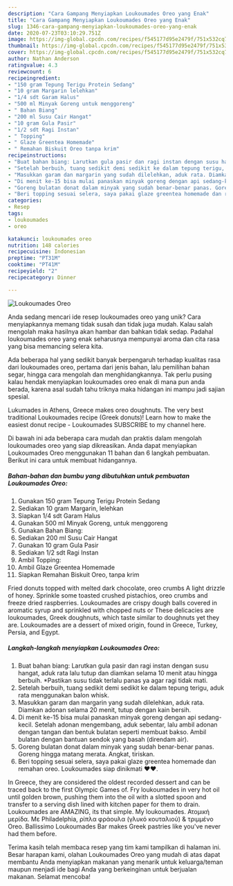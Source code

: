 ```yaml
---
description: "Cara Gampang Menyiapkan Loukoumades Oreo yang Enak"
title: "Cara Gampang Menyiapkan Loukoumades Oreo yang Enak"
slug: 1346-cara-gampang-menyiapkan-loukoumades-oreo-yang-enak
date: 2020-07-23T03:10:29.751Z
image: https://img-global.cpcdn.com/recipes/f545177d95e2479f/751x532cq70/loukoumades-oreo-foto-resep-utama.jpg
thumbnail: https://img-global.cpcdn.com/recipes/f545177d95e2479f/751x532cq70/loukoumades-oreo-foto-resep-utama.jpg
cover: https://img-global.cpcdn.com/recipes/f545177d95e2479f/751x532cq70/loukoumades-oreo-foto-resep-utama.jpg
author: Nathan Anderson
ratingvalue: 4.3
reviewcount: 6
recipeingredient:
- "150 gram Tepung Terigu Protein Sedang"
- "10 gram Margarin lelehkan"
- "1/4 sdt Garam Halus"
- "500 ml Minyak Goreng untuk menggoreng"
- " Bahan Biang"
- "200 ml Susu Cair Hangat"
- "10 gram Gula Pasir"
- "1/2 sdt Ragi Instan"
- " Topping"
- " Glaze Greentea Homemade"
- " Remahan Biskuit Oreo tanpa krim"
recipeinstructions:
- "Buat bahan biang: Larutkan gula pasir dan ragi instan dengan susu hangat, aduk rata lalu tutup dan diamkan selama 10 menit atau hingga berbuih. *Pastikan susu tidak terlalu panas ya agar ragi tidak mati."
- "Setelah berbuih, tuang sedikit demi sedikit ke dalam tepung terigu, aduk rata menggunakan balon whisk."
- "Masukkan garam dan margarin yang sudah dilelehkan, aduk rata. Diamkan adonan selama 20 menit, tutup dengan kain bersih."
- "Di menit ke-15 bisa mulai panaskan minyak goreng dengan api sedang-kecil. Setelah adonan mengembang, aduk sebentar, lalu ambil adonan dengan tangan dan bentuk bulatan seperti membuat bakso. Ambil bulatan dengan bantuan sendok yang basah (direndam air)."
- "Goreng bulatan donat dalam minyak yang sudah benar-benar panas. Goreng hingga matang merata. Angkat, tiriskan."
- "Beri topping sesuai selera, saya pakai glaze greentea homemade dan remahan oreo. Loukoumades siap dinikmati ♥️♥️."
categories:
- Resep
tags:
- loukoumades
- oreo

katakunci: loukoumades oreo 
nutrition: 148 calories
recipecuisine: Indonesian
preptime: "PT31M"
cooktime: "PT41M"
recipeyield: "2"
recipecategory: Dinner

---
```



![Loukoumades Oreo](https://img-global.cpcdn.com/recipes/f545177d95e2479f/751x532cq70/loukoumades-oreo-foto-resep-utama.jpg)

Anda sedang mencari ide resep loukoumades oreo yang unik? Cara menyiapkannya memang tidak susah dan tidak juga mudah. Kalau salah mengolah maka hasilnya akan hambar dan bahkan tidak sedap. Padahal loukoumades oreo yang enak seharusnya mempunyai aroma dan cita rasa yang bisa memancing selera kita.

Ada beberapa hal yang sedikit banyak berpengaruh terhadap kualitas rasa dari loukoumades oreo, pertama dari jenis bahan, lalu pemilihan bahan segar, hingga cara mengolah dan menghidangkannya. Tak perlu pusing kalau hendak menyiapkan loukoumades oreo enak di mana pun anda berada, karena asal sudah tahu triknya maka hidangan ini mampu jadi sajian spesial.

Lukumades in Athens, Greece makes oreo doughnuts. The very best traditional Loukoumades recipe (Greek donuts)! Learn how to make the easiest donut recipe - Loukoumades SUBSCRIBE to my channel here.


Di bawah ini ada beberapa cara mudah dan praktis dalam mengolah loukoumades oreo yang siap dikreasikan. Anda dapat menyiapkan Loukoumades Oreo menggunakan 11 bahan dan 6 langkah pembuatan. Berikut ini cara untuk membuat hidangannya.

<!--inarticleads1-->

##### Bahan-bahan dan bumbu yang dibutuhkan untuk pembuatan Loukoumades Oreo:

1. Gunakan 150 gram Tepung Terigu Protein Sedang
1. Sediakan 10 gram Margarin, lelehkan
1. Siapkan 1/4 sdt Garam Halus
1. Gunakan 500 ml Minyak Goreng, untuk menggoreng
1. Gunakan  Bahan Biang:
1. Sediakan 200 ml Susu Cair Hangat
1. Gunakan 10 gram Gula Pasir
1. Sediakan 1/2 sdt Ragi Instan
1. Ambil  Topping:
1. Ambil  Glaze Greentea Homemade
1. Siapkan  Remahan Biskuit Oreo, tanpa krim


Fried donuts topped with melted dark chocolate, oreo crumbs A light drizzle of honey. Sprinkle some toasted crushed pistachios, oreo crumbs and freeze dried raspberries. Loukoumades are crispy dough balls covered in aromatic syrup and sprinkled with chopped nuts or These delicacies are loukoumades, Greek doughnuts, which taste similar to doughnuts yet they are. Loukoumades are a dessert of mixed origin, found in Greece, Turkey, Persia, and Egypt. 

<!--inarticleads2-->

##### Langkah-langkah menyiapkan Loukoumades Oreo:

1. Buat bahan biang: Larutkan gula pasir dan ragi instan dengan susu hangat, aduk rata lalu tutup dan diamkan selama 10 menit atau hingga berbuih. *Pastikan susu tidak terlalu panas ya agar ragi tidak mati.
1. Setelah berbuih, tuang sedikit demi sedikit ke dalam tepung terigu, aduk rata menggunakan balon whisk.
1. Masukkan garam dan margarin yang sudah dilelehkan, aduk rata. Diamkan adonan selama 20 menit, tutup dengan kain bersih.
1. Di menit ke-15 bisa mulai panaskan minyak goreng dengan api sedang-kecil. Setelah adonan mengembang, aduk sebentar, lalu ambil adonan dengan tangan dan bentuk bulatan seperti membuat bakso. Ambil bulatan dengan bantuan sendok yang basah (direndam air).
1. Goreng bulatan donat dalam minyak yang sudah benar-benar panas. Goreng hingga matang merata. Angkat, tiriskan.
1. Beri topping sesuai selera, saya pakai glaze greentea homemade dan remahan oreo. Loukoumades siap dinikmati ♥️♥️.


In Greece, they are considered the oldest recorded dessert and can be traced back to the first Olympic Games of. Fry loukoumades in very hot oil until golden brown, pushing them into the oil with a slotted spoon and transfer to a serving dish lined with kitchen paper for them to drain. Loukoumades are AMAZING, its that simple. My loukoumades. Ατομική μερίδα. Με Philadelphia, ρίπλα φράουλα (γλυκό κουταλιού) &amp; τριμμένο Oreo. Ballissimo Loukoumades Bar makes Greek pastries like you&#39;ve never had them before. 

Terima kasih telah membaca resep yang tim kami tampilkan di halaman ini. Besar harapan kami, olahan Loukoumades Oreo yang mudah di atas dapat membantu Anda menyiapkan makanan yang menarik untuk keluarga/teman maupun menjadi ide bagi Anda yang berkeinginan untuk berjualan makanan. Selamat mencoba!
